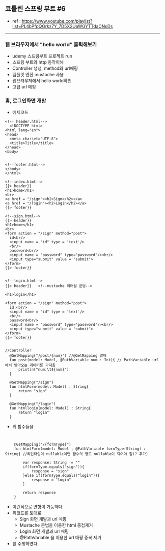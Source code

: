 ## 코틀린 스프링 부트 #6
- ref : https://www.youtube.com/playlist?list=PL4bPfpQGrkz7Y_7D5X2UaWGYTTdaCNoDs
---

### 웹 브라우저에서 "hello world" 출력해보기
- udemy 스프링부트 프로젝트 run
- 스프링 부트와 http 동작이해
- Controller 생성, method와 url매핑
- 템플릿 엔진 mustache 사용
- 웹브라우저에서 hello world확인
- 고급 url 매핑

### 홈, 로그인화면 개발
  - 예제코드
  ```
  <!-- header.html-->
    <!DOCTYPE html>
<html lang="en">
<head>
    <meta charset="UTF-8">
    <title>Title</title>
</head>
<body>


  <!--footer.html-->
</body>
</html>

  <!--index.html-->
{{> header}}
<h1>home</h1>
<br>
<a href = "/sign"><h2>Sign</h2></a>
<a href = "/login"><h2>Login</h2></a>
{{> footer}}

  <!--sign.html-->
{{> header}}
<h1>home</h1>
<br>
<form action = "/sign" method="post">
    id<br/>
    <input name = "id" type = 'text'/>
    <br/>
    password<br/>
    <input name = "password" type="password"/><br/>
    <input type="submit" value = "submit">
</form>
{{> footer}}


  <!--login.html-->
  {{> header}}   <!--mustache 리터럴 문법-->

<h1>login</h1>

<form action = "/sign" method="post">
    id:<br/>
    <input name = "id" type = 'text'/>
    <br/>
    password<br/>
    <input name = "password" type="password"/><br/>
    <input type="submit" value = "submit">
</form>
{{> footer}}


//Controller
    @GetMapping("/post/{num}") //@GetMapping 일때
    fun post(model: Model, @PathVariable num : Int){ // PathVariable url에서 받아오는 데이터를 가져옴
        println("num:\t${num}")
    }

    @GetMapping("/sign")
    fun htmlForm(model: Model) : String{
        return "sign"
    }

    @GetMapping("/login")
    fun htmllogin(model: Model) : String{
        return "login"
    }
```
- 위 함수들을
```
  
    
    @GetMapping("/{formType}")
    fun htmlForm(model: Model , @PathVariable formType:String) : String{ //리턴타입이 nullable이면 함수의 형도 nullable이 되어야 함(? 추가)

        var response: String  = ""
        if(formType.equals("sign")){
            response = "sign"
        }else if(formType.equals("login")){
            response = "login"
        }

        return response
    }
```
 - 이런식으로 변형이 가능하다.
 - 위코드를 토대로
   - Sign 화면 개발과 url 매핑
   - Mustache 문법을 이용한 html 중첩제거
   - Login 화면 개발과 url 매핑
   - @PathVariable 을 이용한 url 매핑 중복 제거
 - 를 수행하였다.
